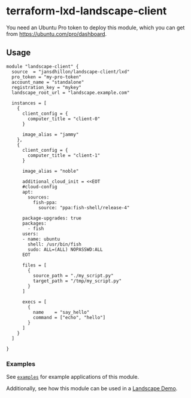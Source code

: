 # terraform-lxd-landscape-client

You need an Ubuntu Pro token to deploy this module, which you can get from <https://ubuntu.com/pro/dashboard>.

## Usage

```hcl
module "landscape-client" {
  source  = "jansdhillon/landscape-client/lxd"
  pro_token = "my-pro-token"
  account_name = "standalone"
  registration_key = "mykey"
  landscape_root_url = "landscape.example.com"

  instances = [
    {
      client_config = {
        computer_title = "client-0"
      }

      image_alias = "jammy"
    },
    {
      client_config = {
        computer_title = "client-1"
      }

      image_alias = "noble"

      additional_cloud_init = <<EOT
      #cloud-config
      apt:
        sources:
          fish-ppa:
            source: "ppa:fish-shell/release-4"

      package-upgrades: true
      packages:
        - fish
      users:
      - name: ubuntu
        shell: /usr/bin/fish
        sudo: ALL=(ALL) NOPASSWD:ALL
      EOT

      files = [
        {
          source_path = "./my_script.py"
          target_path = "/tmp/my_script.py"
        }
      ]

      execs = [
        {
          name    = "say_hello"
          command = ["echo", "hello"]
        }
      ]
    }
  ]
  
}
```

### Examples

See [`examples`](https://github.com/jansdhillon/terraform-lxd-landscape-client/tree/main/examples) for example applications of this module.

Additionally, see how this module can be used in a [Landscape Demo](https://github.com/jansdhillon/landscape-demo/blob/main/client/main.tf).
